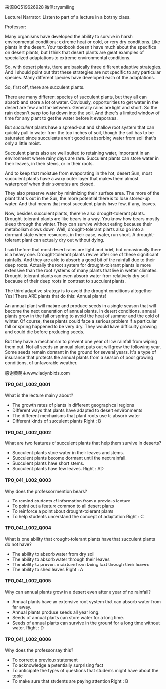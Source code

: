来源QQ519626928 微信crysmiling

Lecturel
Narrator:
Listen to part of a lecture in a botany class.

Professor:

Many organisms have developed the ability to survive in harsh environmental conditions: extreme heat or cold, or very dry conditions. Like plants in the desert. Your textbook doesn't have much about the specifics on desert plants, but I think that desert plants are great examples of specialized adaptations to extreme environmental conditions. 

So, with desert plants, there are basically three different adaptive strategies. And I should point out that these strategies are not specific to any particular species. Many different species have developed each of the adaptations.

So, first off, there are succulent plants.

There are many different species of succulent plants, but they all can absorb and store a lot of water. Obviously, opportunities to get water in the desert are few and far-between. Generally rains are light and short. So the rain doesn't *seep* too far down into the soil. And there's a limited window of time for any plant to get the water before it evaporates.

But *succulent* plants have a spread-out and shallow root system that can quickly pull in water from the top inches of soil, though the soil has to be saturated since succulents aren't good at absorbing water from soil that's only a little moist.

Succulent plants also are well suited to retaining water, important in an environment where rainy days are rare. Succulent plants can store water in their leaves, in their stems, or in their roots.

And to keep that moisture from evaporating in the hot, desert Sun, most succulent plants have a waxy outer layer that makes them almost waterproof when their *stomate*s are closed. 

They also preserve water by minimizing their surface area. The more of the plant that's out in the Sun, the more potential there is to lose stored-up water. And that means that most succulent plants have few, if any, leaves.

Now, besides succulent plants, there're also drought-tolerant plants. Drought-tolerant plants are like bears in a way. You know how bears mostly sleep through the winter. They can survive without eating because their metabolism slows down. Well, drought-tolerant plants also go into a dormant state when resources, in their case, water, run short. A drought-tolerant plant can actually dry out without dying.

I said before that most desert rains are light and brief, but occasionally there is a heavy one. Drought-tolerant plants revive after one of these significant rainfalls. And they are able to absorb a good bit of the rainfall due to their deep roots. Actually the root system for drought-tolerant plants is more extensive than the root systems of many plants that live in wetter climates. Drought-tolerant plants can even absorb water from relatively dry soil because of their deep roots in contrast to succulent plants.

The third adaptive strategy is to avoid the drought conditions altogether Yes! There ARE plants that do this: Annual plants!

An annual plant will mature and produce seeds in a single season that will become the next generation of annual plants. In desert conditions, annual plants grow in the fall or spring to avoid the heat of summer and the cold of winter. Of course, these plants could face a serious problem if a particular fall or spring happened to be very dry. They would have difficulty growing and could die before producing seeds.

But they have a mechanism to prevent one year of low rainfall from wiping them out. Not all seeds an annual plant puts out will grow the following year. Some seeds remain dormant in the ground for several years. It's a type of insurance that protects the annual plants from a season of poor growing conditions, of unfavorable weather.

感谢黄萌主www.ladynbirds.com

#### TPO_041_L002_Q001
What is the lecture mainly about?
- The growth rates of plants in different geographical regions
- Different ways that plants have adapted to desert environments
- The different mechanisms that plant roots use to absorb water
- Different kinds of succulent plants
Right : B	

#### TPO_041_L002_Q002
What are two features of succulent plants that help them survive in deserts?
- Succulent plants store water in their leaves and stems.
- Succulent plants become dormant until the next rainfall.
- Succulent plants have short stems.
- Succulent plants have few leaves.
Right : AD	

#### TPO_041_L002_Q003
Why does the professor mention bears?
- To remind students of information from a previous lecture
- To point out a feature common to all desert plants
- To reinforce a point about drought-tolerant plants
- To help students understand the concept of adaptation
Right : C	

#### TPO_041_L002_Q004
What is one ability that drought-tolerant plants have that succulent plants do not have?
- The ability to absorb water from dry soil
- The ability to absorb water through their leaves
- The ability to prevent moisture from being lost through their leaves
- The ability to shed leaves
Right : A	

#### TPO_041_L002_Q005
Why can annual plants grow in a desert even after a year of no rainfall?
- Annual plants have an extensive root system that can absorb water from far away.
- Annual plants produce seeds all year long.
- Seeds of annual plants can store water for a long time.
- Seeds of annual plants can survive in the ground for a long time without water.
Right : D	

#### TPO_041_L002_Q006
Why does the professor say this?
- To correct a previous statement
- To acknowledge a potentially surprising fact
- To anticipate the types of questions that students might have about the topic
- To make sure that students are paying attention
Right : B	